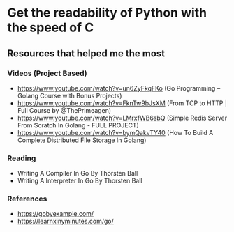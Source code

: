 # Get the readability of Python with the speed of C 

## Resources that helped me the most

### Videos (Project Based)
- https://www.youtube.com/watch?v=un6ZyFkqFKo (Go Programming – Golang Course with Bonus Projects)
- https://www.youtube.com/watch?v=FknTw9bJsXM (From TCP to HTTP | Full Course by @ThePrimeagen)
- https://www.youtube.com/watch?v=LMrxfWB6sbQ (Simple Redis Server From Scratch In Golang - FULL PROJECT)
- https://www.youtube.com/watch?v=bymQakvTY40 (How To Build A Complete Distributed File Storage In Golang)

### Reading
- Writing A Compiler In Go By Thorsten Ball
- Writing A Interpreter In Go By Thorsten Ball

### References
- https://gobyexample.com/
- https://learnxinyminutes.com/go/
